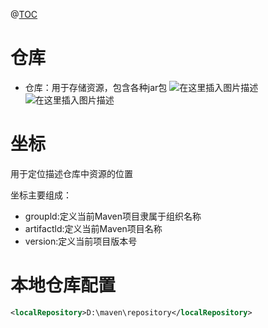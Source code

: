 ﻿@[TOC](目录)
# 仓库

 - 仓库：用于存储资源，包含各种jar包
![在这里插入图片描述](https://img-blog.csdnimg.cn/afa0c93cafa9484eb093b75fc32bdaab.png?x-oss-process=image/watermark,type_ZHJvaWRzYW5zZmFsbGJhY2s,shadow_50,text_Q1NETiBAcHVyaXR5LWdvb2Q=,size_20,color_FFFFFF,t_70,g_se,x_16)
![在这里插入图片描述](https://img-blog.csdnimg.cn/deaf8301e43646d28a1cd42a6968ab50.png?x-oss-process=image/watermark,type_ZHJvaWRzYW5zZmFsbGJhY2s,shadow_50,text_Q1NETiBAcHVyaXR5LWdvb2Q=,size_20,color_FFFFFF,t_70,g_se,x_16)
# 坐标
用于定位描述仓库中资源的位置

坐标主要组成：

 - groupld:定义当前Maven项目隶属于组织名称
 - artifactld:定义当前Maven项目名称
 - version:定义当前项目版本号

# 本地仓库配置

```xml
<localRepository>D:\maven\repository</localRepository>
```

